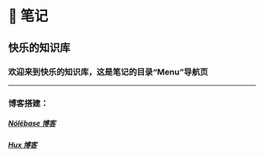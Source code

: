 # 📒 笔记

## 快乐的知识库

### 欢迎来到快乐的知识库，这是笔记的目录“Menu”导航页 

---
### 博客搭建：

##### [Nólëbase 博客](https://bjk.wdos.us.kg/%E7%AC%94%E8%AE%B0/%E5%8D%9A%E5%AE%A2%E6%90%AD%E5%BB%BA/N%C3%B3l%C3%ABbase%20%E5%8D%9A%E5%AE%A2/%E7%AC%AC%E4%B8%80%E7%AB%A0%20%E9%83%A8%E7%BD%B2.html)    

##### [Hux 博客](https://bjk.wdos.us.kg/%E7%AC%94%E8%AE%B0/%E5%8D%9A%E5%AE%A2%E6%90%AD%E5%BB%BA/Hux%20%E5%8D%9A%E5%AE%A2/%E7%AC%AC%E4%B8%80%E7%AB%A0%20%E9%83%A8%E7%BD%B2.html)
